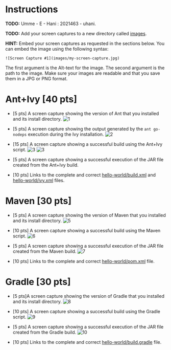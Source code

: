 # Instructions
**TODO:** Umme - E - Hani : 2021463 - uhani.

**TODO:** Add your screen captures to a new directory called [images](images).

**HINT:** Embed your screen captures as requested in the sections below. You can embed the image using the following syntax:

```
![Screen Capture #1](images/my-screen-capture.jpg)
```

The first argument is the Alt-text for the image. The second argument is the path to the image. Make sure your images are readable and that you save them in a JPG or PNG format.

# Ant+Ivy [40 pts]
- [5 pts] A screen capture showing the version of Ant that you installed and its install directory.
![1](images/Users/umme-e-hani/Desktop/01.jpg)

- [5 pts] A screen capture showing the output generated by the `ant go-nodeps` execution during the Ivy installation.
![2](images/Users/umme-e-hani/Desktop/02.jpg)

- [15 pts] A screen capture showing a successful build using the Ant+Ivy script.
![3](images/Users/umme-e-hani/Desktop/03.jpg)
![3](images/Users/umme-e-hani/Desktop/3(i).jpg)

- [5 pts] A screen capture showing a successful execution of the JAR file created from the Ant+Ivy build.
- [10 pts] Links to the complete and correct [hello-world/build.xml](hello-world/build.xml) and [hello-world/ivy.xml](hello-world/ivy.xml) files.

# Maven [30 pts]
- [5 pts] A screen capture showing the version of Maven that you installed and its install directory.
![5](images/Users/umme-e-hani/Desktop/05.jpg)

- [10 pts] A screen capture showing a successful build using the Maven script.
![6](images/Users/umme-e-hani/Desktop/06.jpg)

- [5 pts] A screen capture showing a successful execution of the JAR file created from the Maven build.
![7](images/Users/umme-e-hani/Desktop/07.jpg)

- [10 pts] Links to the complete and correct [hello-world/pom.xml](hello-world/pom.xml) file.

# Gradle [30 pts]
- [5 pts]A screen capture showing the version of Gradle that you installed and its install directory.
![8](images/Users/umme-e-hani/Desktop/08.jpg)

- [10 pts] A screen capture showing a successful build using the Gradle script.
![9](images/Users/umme-e-hani/Desktop/09.jpg)

- [5 pts] A screen capture showing a successful execution of the JAR file created from the Gradle build.
![10](images/Users/umme-e-hani/Desktop/10.jpg)

- [10 pts] Links to the complete and correct [hello-world/build.gradle](hello-world/build.gradle) file.
